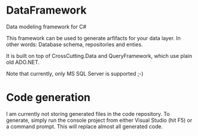 # DataFramework
Data modeling framework for C#

This framework can be used to generate arfifacts for your data layer.
In other words: Database schema, repositories and enties.

It is built on top of CrossCutting.Data and QueryFramework, which use plain old ADO.NET.

Note that currently, only MS SQL Server is supported ;-)

# Code generation

I am currently not storing generated files in the code repository.
To generate, simply run the console project from either Visual Studio (hit F5) or a command prompt.
This will replace almost all generated code.